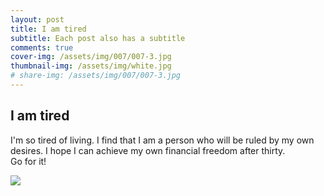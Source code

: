 ```yaml
---
layout: post
title: I am tired
subtitle: Each post also has a subtitle
comments: true
cover-img: /assets/img/007/007-3.jpg
thumbnail-img: /assets/img/white.jpg
# share-img: /assets/img/007/007-3.jpg
---
```


## I am tired

I'm so tired of living. I find that I am a person who will be ruled by my own desires. I hope I can achieve my own financial freedom after thirty.  
Go for it!

![](https://raw.githubusercontent.com/AnonymousDestroyer/AnonymousDestroyer.github.io/master/assets/img/yujin_blog/xue.png)